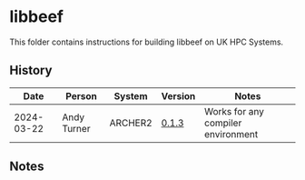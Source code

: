 # libbeef

This folder contains instructions for building libbeef on UK HPC Systems.

History
-------

| Date       | Person           | System  | Version | Notes                                                            |
| ---------- | ---------------- | ------- | ------- | ---------------------------------------------------------------- |
| 2024-03-22 | Andy Turner      | ARCHER2 | [0.1.3](build_libbeef-0.1.3_ARCHER2.md)   | Works for any compiler environment                               |

Notes
-----

